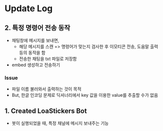 # Update Log

## 2. 특정 명령어 전송 동작

- 채팅창에 메시지를 보내면,
  - 해당 메시지를 스캔 => 명령어가 맞는지 검사한 후 이모티콘 전송, 도움말 출력 등의 동작을 함
  - 전송한 채팅을 txt 파일로 저장함
- embed 생성하고 전송하기

### Issue

- 파일 이름 불러와서 출력하는 것이 목적
- But, 한글 인코딩 문제로 딕셔너리에서 key 값을 이용한 value를 추출할 수가 없음

## 1. Created LoaStickers Bot

- 봇이 실행되었을 때, 특정 채널에 메시지 보내주는 기능
